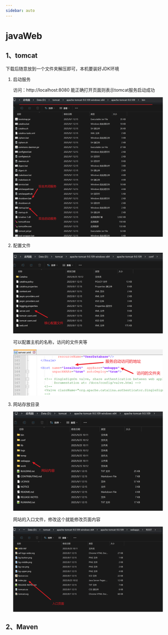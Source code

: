 ```yaml
---
sidebar: auto
---
```


# javaWeb

## 1、tomcat

下载后随意放到一个文件夹解压即可，本机要装好JDK环境

1. 启动服务

   访问：http://localhost:8080 能正确打开页面则表示tomcat服务启动成功

   ![启动tomcat](/java/tomcat-setup.png)

2. 配置文件

   ![img](/java/tomcat-server.png)

   可以配置主机的名称，访问的文件夹等

   ![img](/java/tomcat-detail.png)

3. 网站存放目录

   ![img](/java/tomcat-web.png)

   网站的入口文件，修改这个就能修改页面内容

   ![img](/java/tomcat-index.png)

## 2、Maven



